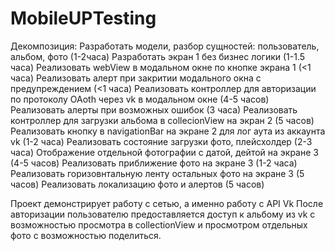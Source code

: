 # MobileUPTesting
Декомпозиция:
Разработать модели, разбор сущностей: пользователь, альбом, фото (1-2часа)
Разработать экран 1 без бизнес логики (1-1.5 часа)
Реализовать webView в модальном окне по кнопке экрана 1 (<1 часа)
Реализовать алерт при закритии модального окна с предупреждением (<1 часа)
Реализовать контроллер для авторизации по протоколу OAoth через vk в модальном окне (4-5 часов)
Реализовать алерты при возможных ошибок (3 часа)
Реализовать контроллер для загрузки альбома в collecionView на экран 2 (5 часов)
Реализовать кнопку в navigationBar на экране 2 для лог аута из аккаунта vk (1-2 часа)
Реализовать состояние загрузки фото, плейсхолдер (2-3 часа)
Отображение отдельной фотографии с датой, дейтой на экране 3 (4-5 часов)
Реализовать приближение фото на экране 3 (1-2 часа)
Реализовать горизовнтальную ленту остальных фото на экране 3 (5 часов)
Реализовать локализацию фото и алертов (5 часов)

Проект демонстрирует работу с сетью, а именно работу с API Vk
После авторизации пользователю предоставляется доступ к альбому из vk с возможностью просмотра в collectionView и просмотром отдельных фото с возможностью поделиться.
